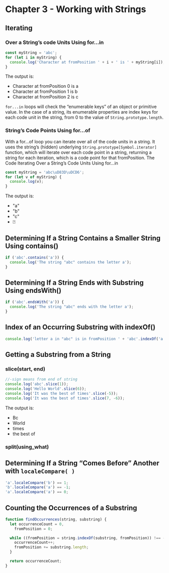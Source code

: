 # Chapter 3 - Working with Strings

## Iterating

### Over a String’s code Units Using for...in

```js
const myString = 'abc';
for (let i in myString) {
  console.log('Character at fromPosition ' + i + ' is ' + myString[i]);
}
```

The output is:

- Character at fromPosition 0 is a
- Character at fromPosition 1 is b
- Character at fromPosition 2 is c

`for...in` loops will check the “enumerable keys” of an object or primitive value. In the case of a string, its
enumerable properties are index keys for each code unit in the string, from 0 to the value of `String.prototype.length`.

### String’s Code Points Using for...of

With a for...of loop you can iterate over all of the code units in a string. It uses the string’s (hidden)
underlying `String.prototype[Symbol.iterator]` function, which will iterate over each code point in a string, returning
a string for each iteration, which is a code point for that fromPosition. The Code Iterating Over a String’s Code Units
Using for...in

```js
const myString = 'abc\uD83D\uDCD6';
for (let v of myString) {
  console.log(v);
}
```

The output is:

- "a"
- "b"
- "c"
- ⍰

## Determining If a String Contains a Smaller String Using contains()

```js
if ('abc'.contains('a')) {
  console.log('The string "abc" contains the letter a');
}
```

## Determining If a String Ends with Substring Using endsWith()

```js
if ('abc'.endsWith('a')) {
  console.log('The string "abc" ends with the letter a');
}
```

## Index of an Occurring Substring with indexOf()

```js
console.log('letter a in "abc" is in fromPosition ' + 'abc'.indexOf('a'));
```

## Getting a Substring from a String

### slice(start, end)

```js
//-sign means from end of string
console.log('abc'.slice(1));
console.log('Hello World'.slice(6));
console.log('It was the best of times'.slice(-5));
console.log('It was the best of times'.slice(7, -6));
```

The output is:

- Bc
- World
- times
- the best of

### split(using_what)

## Determining If a String “Comes Before” Another with `localeCompare( )`

```js
'a'.localeCompare('b') == 1;
'b'.localeCompare('a') == -1;
'a'.localeCompare('a') == 0;
```

## Counting the Occurrences of a Substring

```js
function findOccurrences(string, substring) {
  let occurrenceCount = 0,
    fromPosition = 0;

  while ((fromPosition = string.indexOf(substring, fromPosition)) !== -1) {
    occurrenceCount++;
    fromPosition += substring.length;
  }

  return occurrenceCount;
}
```
